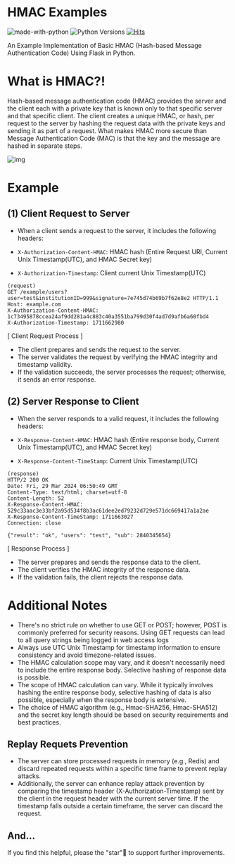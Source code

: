 # HMAC Examples
![made-with-python][made-with-python]
![Python Versions][pyversion-button]
[![Hits](https://hits.seeyoufarm.com/api/count/incr/badge.svg?url=https%3A%2F%2Fgithub.com%2Fpassword123456%2Fhmac-examples&count_bg=%2379C83D&title_bg=%23555555&icon=&icon_color=%23E7E7E7&title=hits&edge_flat=false)](https://hits.seeyoufarm.com)

[pyversion-button]: https://img.shields.io/pypi/pyversions/Markdown.svg
[made-with-python]: https://img.shields.io/badge/Made%20with-Python-1f425f.svg

An Example Implementation of Basic HMAC (Hash-based Message Authentication Code) Using Flask in Python.


# What is HMAC?!
Hash-based message authentication code (HMAC) provides the server and the client each with a private key that is known only to that specific server and that specific client. The client creates a unique HMAC, or hash, per request to the server by hashing the request data with the private keys and sending it as part of a request. What makes HMAC more secure than Message Authentication Code (MAC) is that the key and the message are hashed in separate steps.

![img](https://github.com/password123456/hmac-examples/blob/main/hmac.png)


# Example

## (1) Client Request to Server
- When a client sends a request to the server, it includes the following headers:

- `X-Authorization-Content-HMAC`: HMAC hash (Entire Request URI, Current Unix Timestamp(UTC), and HMAC Secret key)
- `X-Authorization-Timestamp`: Client current Unix Timestamp(UTC)

```
(request)
GET /example/users?user=test&institutionID=999&signature=7e745d74b69b7f62e8e2 HTTP/1.1
Host: example.com
X-Authorization-Content-HMAC: 1c73495878ccea24af9dd281a4c883c40a3551ba799d30f4ad7d9afb6a60fbd4
X-Authorization-Timestamp: 1711662980
```

[ Client Request Process ]
- The client prepares and sends the request to the server.
- The server validates the request by verifying the HMAC integrity and timestamp validity.
- If the validation succeeds, the server processes the request; otherwise, it sends an error response.

## (2) Server Response to Client
- When the server responds to a valid request, it includes the following headers:

- `X-Response-Content-HMAC`: HMAC hash (Entire response body, Current Unix Timestamp(UTC), and HMAC Secret key)
- `X-Response-Content-TimeStamp`: Current Unix Timestamp(UTC)

```
(response)
HTTP/2 200 OK
Date: Fri, 29 Mar 2024 06:50:49 GMT
Content-Type: text/html; charset=utf-8
Content-Length: 52
X-Response-Content-HMAC: 529c33aac3e33bf2a95d534f8b3ac61dee2ed79232d729e571dc669417a1a2ae
X-Response-Content-TimeStamp: 1711663027
Connection: close

{"result": "ok", "users": "test", "sub": 2840345654}
```

[ Response Process ]
- The server prepares and sends the response data to the client.
- The client verifies the HMAC integrity of the response data.
- If the validation fails, the client rejects the response data.

# Additional Notes
- There's no strict rule on whether to use GET or POST; however, POST is commonly preferred for security reasons. Using GET requests can lead to all query strings being logged in web access logs
- Always use UTC Unix Timestamp for timestamp information to ensure consistency and avoid timezone-related issues.
- The HMAC calculation scope may vary, and it doesn't necessarily need to include the entire response body. Selective hashing of response data is possible.
- The scope of HMAC calculation can vary. While it typically involves hashing the entire response body, selective hashing of data is also possible, especially when the response body is extensive.
- The choice of HMAC algorithm (e.g., Hmac-SHA256, Hmac-SHA512) and the secret key length should be based on security requirements and best practices.

## Replay Requets Prevention
- The server can store processed requests in memory (e.g., Redis) and discard repeated requests within a specific time frame to prevent replay attacks.
- Additionally, the server can enhance replay attack prevention by comparing the timestamp header (X-Authorization-Timestamp) sent by the client in the request header with the current server time. If the timestamp falls outside a certain timeframe, the server can discard the request.

## And...
If you find this helpful, please the "star"🌟 to support further improvements.

